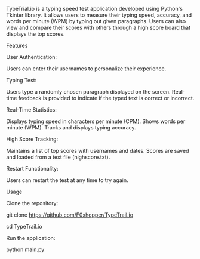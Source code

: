 TypeTrial.io is a typing speed test application developed using Python's Tkinter library. It allows users to measure their typing speed, accuracy, and words per minute (WPM) by typing out given paragraphs. Users can also view and compare their scores with others through a high score board that displays the top scores.

Features

User Authentication:

Users can enter their usernames to personalize their experience.

Typing Test:

Users type a randomly chosen paragraph displayed on the screen.
Real-time feedback is provided to indicate if the typed text is correct or incorrect.

Real-Time Statistics:

Displays typing speed in characters per minute (CPM).
Shows words per minute (WPM).
Tracks and displays typing accuracy.

High Score Tracking:

Maintains a list of top scores with usernames and dates.
Scores are saved and loaded from a text file (highscore.txt).

Restart Functionality:

Users can restart the test at any time to try again.

Usage

Clone the repository:

git clone https://github.com/F0xhopper/TypeTrail.io

cd TypeTrail.io

Run the application:

python main.py

